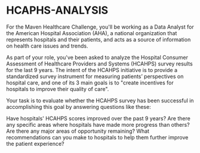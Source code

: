 # HCAPHS-ANALYSIS
For the Maven Healthcare Challenge, you'll be working as a Data Analyst for the American Hospital Association (AHA), a national organization that represents hospitals and their patients, and acts as a source of information on health care issues and trends.

As part of your role, you've been asked to analyze the Hospital Consumer Assessment of Healthcare Providers and Systems (HCAHPS) survey results for the last 9 years. The intent of the HCAHPS initiative is to provide a standardized survey instrument for measuring patients’ perspectives on hospital care, and one of its 3 main goals is to "create incentives for hospitals to improve their quality of care".

Your task is to evaluate whether the HCAHPS survey has been successful in accomplishing this goal by answering questions like these:

Have hospitals' HCAHPS scores improved over the past 9 years?
Are there any specific areas where hospitals have made more progress than others?
Are there any major areas of opportunity remaining?
What recommendations can you make to hospitals to help them further improve the patient experience?
